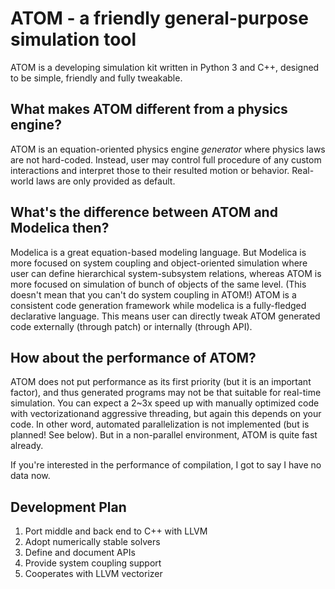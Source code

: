 # ATOM - a friendly general-purpose simulation tool
ATOM is a developing simulation kit written in Python 3 and C++, designed to be simple, friendly and fully tweakable.

## What makes ATOM different from a physics engine?
ATOM is an equation-oriented physics engine *generator* where physics laws are not hard-coded. Instead, user may control full procedure of any custom interactions and interpret those to their resulted motion or behavior. Real-world laws are only provided as default.

## What's the difference between ATOM and Modelica then?
Modelica is a great equation-based modeling language. But Modelica is more focused on system coupling and object-oriented simulation where user can define hierarchical system-subsystem relations, whereas ATOM is more focused on simulation of bunch of objects of the same level. (This doesn't mean that you can't do system coupling in ATOM!) ATOM is a consistent code generation framework while modelica is a fully-fledged declarative language. This means user can directly tweak ATOM generated code externally (through patch) or internally (through API).

## How about the performance of ATOM?
ATOM does not put performance as its first priority (but it is an important factor), and thus generated programs may not be that suitable for real-time simulation. You can expect a 2~3x speed up with manually optimized code with vectorizationand aggressive threading, but again this depends on your code. In other word, automated parallelization is not implemented (but is planned! See below). But in a non-parallel environment, ATOM is quite fast already.

If you're interested in the performance of compilation, I got to say I have no data now.

## Development Plan
1. Port middle and back end to C++ with LLVM
2. Adopt numerically stable solvers
3. Define and document APIs
4. Provide system coupling support
5. Cooperates with LLVM vectorizer

